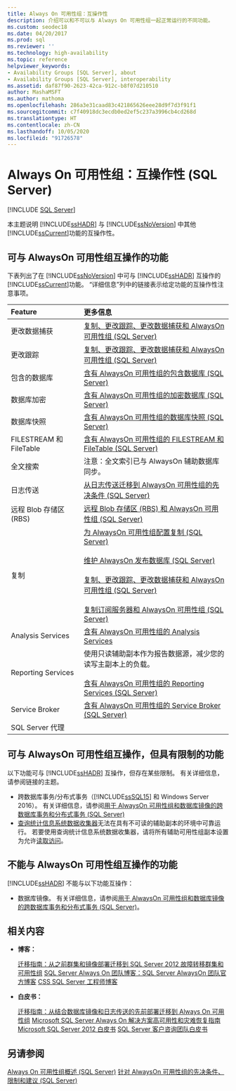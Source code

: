 ```yaml
---
title: Always On 可用性组：互操作性
description: 介绍可以和不可以与 Always On 可用性组一起正常运行的不同功能。
ms.custom: seodec18
ms.date: 04/20/2017
ms.prod: sql
ms.reviewer: ''
ms.technology: high-availability
ms.topic: reference
helpviewer_keywords:
- Availability Groups [SQL Server], about
- Availability Groups [SQL Server], interoperability
ms.assetid: daf87f90-2623-42ca-912c-b8f07d210510
author: MashaMSFT
ms.author: mathoma
ms.openlocfilehash: 286a3e31caad83c421865626eee28d9f7d3f91f1
ms.sourcegitcommit: c7f40918dc3ecdb0ed2ef5c237a3996cb4cd268d
ms.translationtype: HT
ms.contentlocale: zh-CN
ms.lasthandoff: 10/05/2020
ms.locfileid: "91726578"
---
```

# <a name="always-on-availability-groups-interoperability-sql-server"></a>Always On 可用性组：互操作性 (SQL Server)
[!INCLUDE [SQL Server](../../../includes/applies-to-version/sqlserver.md)]

本主题说明 [!INCLUDE[ssHADR](../../../includes/sshadr-md.md)] 与 [!INCLUDE[ssNoVersion](../../../includes/ssnoversion-md.md)] 中其他 [!INCLUDE[ssCurrent](../../../includes/sscurrent-md.md)]功能的互操作性。

## <a name="features-that-interoperate-with-always-on-availability-groups"></a><a name="Interop"></a> 可与 AlwaysOn 可用性组互操作的功能

下表列出了在 [!INCLUDE[ssNoVersion](../../../includes/ssnoversion-md.md)] 中可与 [!INCLUDE[ssHADR](../../../includes/sshadr-md.md)] 互操作的 [!INCLUDE[ssCurrent](../../../includes/sscurrent-md.md)]功能。  “详细信息”列中的链接表示给定功能的互操作性注意事项。

|Feature|更多信息|
|:------|:---------------|
|更改数据捕获|[复制、更改跟踪、更改数据捕获和 AlwaysOn 可用性组 (SQL Server)](../../../database-engine/availability-groups/windows/replicate-track-change-data-capture-always-on-availability.md)|
|更改跟踪|[复制、更改跟踪、更改数据捕获和 AlwaysOn 可用性组 (SQL Server)](../../../database-engine/availability-groups/windows/replicate-track-change-data-capture-always-on-availability.md)|
|包含的数据库|[含有 AlwaysOn 可用性组的包含数据库 (SQL Server)](../../../database-engine/availability-groups/windows/contained-databases-with-always-on-availability-groups-sql-server.md)|
|数据库加密|[含有 AlwaysOn 可用性组的加密数据库 (SQL Server)](../../../database-engine/availability-groups/windows/encrypted-databases-with-always-on-availability-groups-sql-server.md)|
|数据库快照|[含有 AlwaysOn 可用性组的数据库快照 (SQL Server)](../../../database-engine/availability-groups/windows/database-snapshots-with-always-on-availability-groups-sql-server.md)|
|FILESTREAM 和 FileTable|[含有 AlwaysOn 可用性组的 FILESTREAM 和 FileTable (SQL Server)](../../../database-engine/availability-groups/windows/filestream-and-filetable-with-always-on-availability-groups-sql-server.md)|
|全文搜索|注意：全文索引已与 AlwaysOn 辅助数据库同步。|
|日志传送|[从日志传送迁移到 AlwaysOn 可用性组的先决条件 (SQL Server)](../../../database-engine/availability-groups/windows/prereqs-migrating-log-shipping-to-always-on-availability-groups.md)|
|远程 Blob 存储区 (RBS)|[远程 Blob 存储区 (RBS) 和 AlwaysOn 可用性组 (SQL Server)](../../../database-engine/availability-groups/windows/remote-blob-store-rbs-and-always-on-availability-groups-sql-server.md)|
|复制|[为 AlwaysOn 可用性组配置复制 (SQL Server)](../../../database-engine/availability-groups/windows/configure-replication-for-always-on-availability-groups-sql-server.md)<br /><br /> [维护 AlwaysOn 发布数据库 (SQL Server)](../../../database-engine/availability-groups/windows/maintaining-an-always-on-publication-database-sql-server.md)<br /><br /> [复制、更改跟踪、更改数据捕获和 AlwaysOn 可用性组 (SQL Server)](../../../database-engine/availability-groups/windows/replicate-track-change-data-capture-always-on-availability.md)<br /><br /> [复制订阅服务器和 AlwaysOn 可用性组 (SQL Server)](../../../database-engine/availability-groups/windows/replication-subscribers-and-always-on-availability-groups-sql-server.md)|
|Analysis Services|[含有 AlwaysOn 可用性组的 Analysis Services](../../../database-engine/availability-groups/windows/analysis-services-with-always-on-availability-groups.md)|
|Reporting Services|使用只读辅助副本作为报告数据源，减少您的读写主副本上的负载。<br /><br /> [含有 AlwaysOn 可用性组的 Reporting Services (SQL Server)](../../../database-engine/availability-groups/windows/reporting-services-with-always-on-availability-groups-sql-server.md)|
|Service Broker|[含有 AlwaysOn 可用性组的 Service Broker (SQL Server)](../../../database-engine/availability-groups/windows/service-broker-with-always-on-availability-groups-sql-server.md)|
|SQL Server 代理|&nbsp;|

## <a name="features-that-interoperate-with-always-on-availability-groups-with-restrictions"></a><a name="restrictions"></a> 可与 AlwaysOn 可用性组互操作，但具有限制的功能

以下功能可与 [!INCLUDE[ssHADR](../../../includes/sshadr-md.md)] 互操作，但存在某些限制。 有关详细信息，请参阅链接的主题。

- 跨数据库事务/分布式事务（[!INCLUDE[ssSQL15](../../../includes/sssql15-md.md)] 和 Windows Server 2016）。 有关详细信息，请参阅[用于 AlwaysOn 可用性组和数据库镜像的跨数据库事务和分布式事务 (SQL Server)](../../../database-engine/availability-groups/windows/transactions-always-on-availability-and-database-mirroring.md)
- [查询统计信息系统数据收集器](../../../relational-databases/data-collection/system-data-collection-set-reports.md#Query)无法在具有不可读的辅助副本的环境中可靠运行。 若要使用查询统计信息系统数据收集器，请将所有辅助可用性组副本设置为允许[读取访问](configure-read-only-access-on-an-availability-replica-sql-server.md)。 

## <a name="features-that-do-not-interoperate-with-always-on-availability-groups"></a><a name="NoInterop"></a> 不能与 AlwaysOn 可用性组互操作的功能

[!INCLUDE[ssHADR](../../../includes/sshadr-md.md)] 不能与以下功能互操作：

- 数据库镜像。 有关详细信息，请参阅[用于 AlwaysOn 可用性组和数据库镜像的跨数据库事务和分布式事务 (SQL Server)](../../../database-engine/availability-groups/windows/transactions-always-on-availability-and-database-mirroring.md)。

## <a name="related-content"></a><a name="RelatedContent"></a> 相关内容

- **博客：**

  [迁移指南：从之前群集和镜像部署迁移到 SQL Server 2012 故障转移群集和可用性组](/archive/blogs/sqlalwayson/now-available-migration-guide-migrating-to-sql-server-2012-failover-clustering-and-availability-groups-from-prior-clustering-and-mirroring-deployments)
  [SQL Server Always On 团队博客：SQL Server AlwaysOn 团队官方博客](/archive/blogs/sqlalwayson/)
  [CSS SQL Server 工程师博客](/archive/blogs/psssql/)

- **白皮书：**

  [迁移指南：从结合数据库镜像和日志传送的先前部署迁移到 Always On 可用性组](/previous-versions/sql/sql-server-2012/jj635217(v=msdn.10))
  [Microsoft SQL Server Always On 解决方案高可用性和灾难恢复指南](/previous-versions/sql/sql-server-2012/hh781257(v=msdn.10))
  [Microsoft SQL Server 2012 白皮书](https://social.technet.microsoft.com/wiki/contents/articles/13146.white-paper-gallery-for-sql-server.aspx#[Category]SQLServer2012)
  [SQL Server 客户咨询团队白皮书](https://techcommunity.microsoft.com/t5/DataCAT/bg-p/DataCAT/)

## <a name="see-also"></a>另请参阅

[Always On 可用性组概述 (SQL Server)](../../../database-engine/availability-groups/windows/overview-of-always-on-availability-groups-sql-server.md)
[针对 AlwaysOn 可用性组的先决条件、限制和建议 (SQL Server)](../../../database-engine/availability-groups/windows/prereqs-restrictions-recommendations-always-on-availability.md)